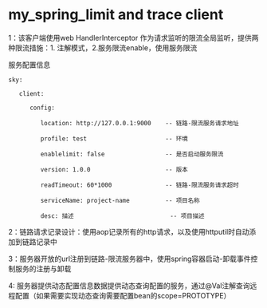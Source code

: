 # my_spring_limit and trace client
1：该客户端使用web HandlerInterceptor  作为请求监听的限流全局监听，提供两种限流措施：1. 注解模式，2.服务限流enable，使用服务限流

服务配置信息

	sky:
	
	   client:
	   
	      config:
	      
	         location: http://127.0.0.1:9000    -- 链路-限流服务请求地址
	         
	         profile: test						-- 环境
	         
	         enablelimit: false					-- 是否启动服务限流
	         
	         version: 1.0.0						-- 版本
	         
	         readTimeout: 60*1000				-- 链路-限流服务请求超时
	         
	         serviceName: project-name			-- 项目名称
	         
	         desc: 描述							-- 项目描述

2：链路请求记录设计：使用aop记录所有的http请求，以及使用httputil时自动添加到链路记录中

3：服务器开放的url注册到链路-限流服务器中，使用spring容器启动-卸载事件控制服务的注册与卸载

4: 服务器提供动态配置信息数据提供动态查询配置的服务，通过@Val注解查询远程配置（如果需要实现动态查询需要配置bean的scope=PROTOTYPE）  
